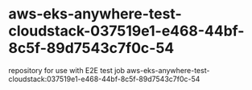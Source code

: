 # aws-eks-anywhere-test-cloudstack-037519e1-e468-44bf-8c5f-89d7543c7f0c-54
repository for use with E2E test job aws-eks-anywhere-test-cloudstack:037519e1-e468-44bf-8c5f-89d7543c7f0c-54
